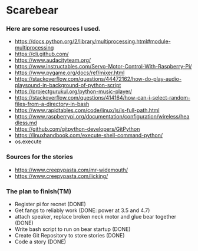 # Scarebear


### Here are some resources I used.
- https://docs.python.org/2/library/multiprocessing.html#module-multiprocessing
- https://cli.github.com/
- https://www.audacityteam.org/
- https://www.instructables.com/Servo-Motor-Control-With-Raspberry-Pi/
- https://www.pygame.org/docs/ref/mixer.html
- https://stackoverflow.com/questions/44472162/how-do-play-audio-playsound-in-background-of-python-script
- https://projectgurukul.org/python-music-player/
- https://stackoverflow.com/questions/414164/how-can-i-select-random-files-from-a-directory-in-bash
- https://www.rapidtables.com/code/linux/ls/ls-full-path.html
- https://www.raspberrypi.org/documentation/configuration/wireless/headless.md
- https://github.com/gitpython-developers/GitPython
- https://linuxhandbook.com/execute-shell-command-python/
- os.execute


### Sources for the stories
- https://www.creepypasta.com/mr-widemouth/
- https://www.creepypasta.com/licking/

### The plan to finish(TM)
- Register pi for recnet (DONE)
- Get fangs to reliably work (DONE: power at 3.5 and 4.7)
- attach speaker, replace broken neck motor and glue bear together (DONE) 
- Write bash script to run on bear startup (DONE)
- Create Git Repository to store stories (DONE)
- Code a story (DONE)